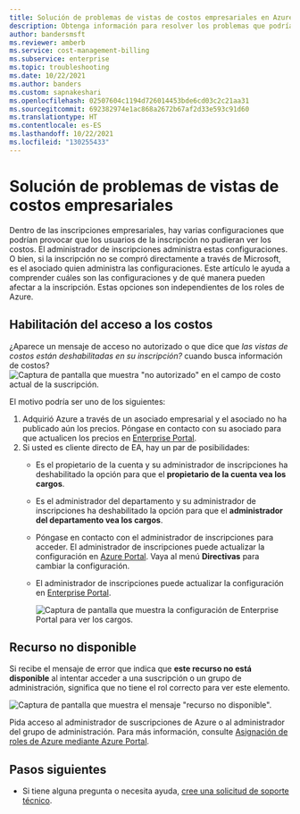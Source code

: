 ```yaml
---
title: Solución de problemas de vistas de costos empresariales en Azure
description: Obtenga información para resolver los problemas que podría tener con vistas de costos de organización dentro de Azure Portal.
author: bandersmsft
ms.reviewer: amberb
ms.service: cost-management-billing
ms.subservice: enterprise
ms.topic: troubleshooting
ms.date: 10/22/2021
ms.author: banders
ms.custom: sapnakeshari
ms.openlocfilehash: 02507604c1194d726014453bde6cd03c2c21aa31
ms.sourcegitcommit: 692382974e1ac868a2672b67af2d33e593c91d60
ms.translationtype: HT
ms.contentlocale: es-ES
ms.lasthandoff: 10/22/2021
ms.locfileid: "130255433"
---
```

# <a name="troubleshoot-enterprise-cost-views"></a>Solución de problemas de vistas de costos empresariales

Dentro de las inscripciones empresariales, hay varias configuraciones que podrían provocar que los usuarios de la inscripción no pudieran ver los costos.  El administrador de inscripciones administra estas configuraciones. O bien, si la inscripción no se compró directamente a través de Microsoft, es el asociado quien administra las configuraciones.  Este artículo le ayuda a comprender cuáles son las configuraciones y de qué manera pueden afectar a la inscripción. Estas opciones son independientes de los roles de Azure.

## <a name="enable-access-to-costs"></a>Habilitación del acceso a los costos

¿Aparece un mensaje de acceso no autorizado o que dice que *las vistas de costos están deshabilitadas en su inscripción?* cuando busca información de costos?
![Captura de pantalla que muestra "no autorizado" en el campo de costo actual de la suscripción.](./media/enterprise-mgmt-grp-troubleshoot-cost-view/unauthorized.png)

El motivo podría ser uno de los siguientes:

1. Adquirió Azure a través de un asociado empresarial y el asociado no ha publicado aún los precios. Póngase en contacto con su asociado para que actualicen los precios en [Enterprise Portal](https://ea.azure.com).
2. Si usted es cliente directo de EA, hay un par de posibilidades:
    * Es el propietario de la cuenta y su administrador de inscripciones ha deshabilitado la opción para que el **propietario de la cuenta vea los cargos**.  
    * Es el administrador del departamento y su administrador de inscripciones ha deshabilitado la opción para que el **administrador del departamento vea los cargos**.
    * Póngase en contacto con el administrador de inscripciones para acceder. El administrador de inscripciones puede actualizar la configuración en [Azure Portal](https://portal.azure.com/). Vaya al menú **Directivas** para cambiar la configuración. 
    * El administrador de inscripciones puede actualizar la configuración en [Enterprise Portal](https://ea.azure.com/manage/enrollment).

      ![Captura de pantalla que muestra la configuración de Enterprise Portal para ver los cargos.](./media/enterprise-mgmt-grp-troubleshoot-cost-view/ea-portal-settings.png)
    
 

## <a name="asset-is-unavailable"></a>Recurso no disponible

Si recibe el mensaje de error que indica que **este recurso no está disponible** al intentar acceder a una suscripción o un grupo de administración, significa que no tiene el rol correcto para ver este elemento.  

![Captura de pantalla que muestra el mensaje "recurso no disponible".](./media/enterprise-mgmt-grp-troubleshoot-cost-view/asset-not-found.png)

Pida acceso al administrador de suscripciones de Azure o al administrador del grupo de administración. Para más información, consulte [Asignación de roles de Azure mediante Azure Portal](../../role-based-access-control/role-assignments-portal.md).

## <a name="next-steps"></a>Pasos siguientes
- Si tiene alguna pregunta o necesita ayuda, [cree una solicitud de soporte técnico](https://go.microsoft.com/fwlink/?linkid=2083458).
